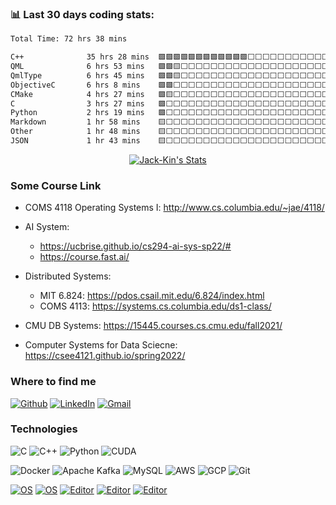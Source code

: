 <h3>📊 Last 30 days coding stats:</h3>
<!--START_SECTION:waka-->

```txt
Total Time: 72 hrs 38 mins

C++              35 hrs 28 mins  🟩🟩🟩🟩🟩🟩🟩🟩🟩🟩🟩🟩⬜⬜⬜⬜⬜⬜⬜⬜⬜⬜⬜⬜⬜   48.83 %
QML              6 hrs 53 mins   🟩🟩🟨⬜⬜⬜⬜⬜⬜⬜⬜⬜⬜⬜⬜⬜⬜⬜⬜⬜⬜⬜⬜⬜⬜   09.50 %
QmlType          6 hrs 45 mins   🟩🟩🟨⬜⬜⬜⬜⬜⬜⬜⬜⬜⬜⬜⬜⬜⬜⬜⬜⬜⬜⬜⬜⬜⬜   09.30 %
ObjectiveC       6 hrs 8 mins    🟩🟩⬜⬜⬜⬜⬜⬜⬜⬜⬜⬜⬜⬜⬜⬜⬜⬜⬜⬜⬜⬜⬜⬜⬜   08.46 %
CMake            4 hrs 27 mins   🟩🟨⬜⬜⬜⬜⬜⬜⬜⬜⬜⬜⬜⬜⬜⬜⬜⬜⬜⬜⬜⬜⬜⬜⬜   06.15 %
C                3 hrs 27 mins   🟩⬜⬜⬜⬜⬜⬜⬜⬜⬜⬜⬜⬜⬜⬜⬜⬜⬜⬜⬜⬜⬜⬜⬜⬜   04.76 %
Python           2 hrs 19 mins   🟩⬜⬜⬜⬜⬜⬜⬜⬜⬜⬜⬜⬜⬜⬜⬜⬜⬜⬜⬜⬜⬜⬜⬜⬜   03.19 %
Markdown         1 hr 58 mins    🟨⬜⬜⬜⬜⬜⬜⬜⬜⬜⬜⬜⬜⬜⬜⬜⬜⬜⬜⬜⬜⬜⬜⬜⬜   02.73 %
Other            1 hr 48 mins    🟨⬜⬜⬜⬜⬜⬜⬜⬜⬜⬜⬜⬜⬜⬜⬜⬜⬜⬜⬜⬜⬜⬜⬜⬜   02.50 %
JSON             1 hr 43 mins    🟨⬜⬜⬜⬜⬜⬜⬜⬜⬜⬜⬜⬜⬜⬜⬜⬜⬜⬜⬜⬜⬜⬜⬜⬜   02.37 %
```

<!--END_SECTION:waka-->




<p align="center">
  <a href="https://github.com/Jack-Kin" class="rich-diff-level-one">
    <img src="https://github-readme-stats.vercel.app/api?username=Jack-Kin&title_color=333&text_color=777" alt="Jack-Kin's Stats" >
    <!-- &hide=issues
    <img src="https://github-readme-stats.vercel.app/api?username=Jack-Kin&hide=issues&title_color=333&text_color=777" alt="Jack-Kin's Stats" >
    -->
  </a>
</p>



<h3>Some Course Link</h3>

* COMS 4118 Operating Systems I: http://www.cs.columbia.edu/~jae/4118/

* AI System: 
  * https://ucbrise.github.io/cs294-ai-sys-sp22/#
  * https://course.fast.ai/

* Distributed Systems:
  * MIT 6.824: https://pdos.csail.mit.edu/6.824/index.html
  * COMS 4113: https://systems.cs.columbia.edu/ds1-class/

* CMU DB Systems: https://15445.courses.cs.cmu.edu/fall2021/

* Computer Systems for Data Sciecne: https://csee4121.github.io/spring2022/


<h3>Where to find me</h3>

<p>
  <a href="https://github.com/Jack-Kin" target="_blank"><img alt="Github" src="https://img.shields.io/badge/GitHub-%2312100E.svg?&style=for-the-badge&logo=Github&logoColor=white" /></a> 
  <a href="https://www.linkedin.com/in/zhejian-jin/" target="_blank"><img alt="LinkedIn" src="https://img.shields.io/badge/linkedIn-%230077B5.svg?&style=for-the-badge&logo=linkedin&logoColor=white" /></a>
  <a href="mailto:zj2324@columbia.edu" target="_blank"><img alt="Gmail" src="https://img.shields.io/badge/Gmail-red?&style=for-the-badge&logo=linkedin&logoColor=white" /></a> 
</p>

<h3>Technologies</h3>

![C](https://img.shields.io/badge/-C-239DFF?style=flat-square&logo=c&logoColor=white)
![C++](https://img.shields.io/badge/-C%2B%2B-00599C?style=flat-square&logo=c%2B%2B&logoColor=white)
![Python](https://img.shields.io/badge/-Python-3776AB?style=flat-square&logo=Python&logoColor=white)
![CUDA](https://img.shields.io/badge/-CUDA-76B900?style=flat-square&logo=NVIDIA&logoColor=white)

![Docker](https://img.shields.io/badge/-Docker-46a2f1?style=flat-square&logo=docker&logoColor=white)
![Apache Kafka](https://img.shields.io/badge/-Apache%20Kafka-231F20?style=flat-square&logo=apache-kafka&logoColor=white)
![MySQL](https://img.shields.io/badge/-MySQL-4479A1?style=flat-square&logo=MySQL&logoColor=white)
![AWS](https://img.shields.io/badge/-AWS-232F3E?style=flat-square&logo=amazon-aws)
![GCP](https://img.shields.io/badge/-GCP-1a73e8?style=flat-square&logo=google-cloud&logoColor=white)
![Git](https://img.shields.io/badge/-Git-F05032?style=flat-square&logo=git&logoColor=white)

[![OS](https://img.shields.io/badge/OS-Manjaro-brightgreen?style=flat&logo=Manjaro&logoColor=#35BF5C)](https://manjaro.org/)
[![OS](https://img.shields.io/badge/OS-Windows-blue?style=flat&logo=Windows&logoColor=blue)](https://www.microsoft.com/en-us/windows)
[![Editor](https://img.shields.io/badge/Editor-VSCode-blue?style=flat&logo=visual-studio-code&logoColor=lightblue)](https://code.visualstudio.com/)
[![Editor](https://img.shields.io/badge/Editor-JetBrains-blueviolet?style=flat&logo=JetBrains&logoColor=white)](https://www.jetbrains.com/)
[![Editor](https://img.shields.io/badge/Editor-VIM-019733?style=flat&logo=VIM&logoColor=white)](https://www.vim.org/)





